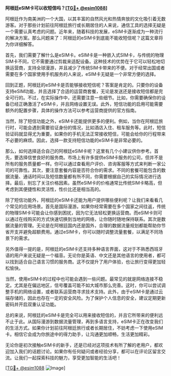 **阿根廷eSIM卡可以收短信吗？[[TG💪+ @esim1088](https://t.me/s/esim1088)]**

阿根廷作为南美洲的一个大国，以其丰富的自然风光和热情奔放的文化吸引着无数游客。对于那些计划前往阿根廷旅行或长期居住的人来说，通信工具的选择无疑是一个需要认真考虑的问题。近年来，随着科技的发展，eSIM卡逐渐成为一种流行的解决方案。那么问题来了：阿根廷的eSIM卡到底能不能收短信呢？这篇文章将为你详细解答。

首先，我们需要了解什么是eSIM卡。eSIM卡是一种嵌入式SIM卡，与传统的物理SIM卡不同，它不需要通过剪裁来适配设备。这种技术的优势在于它可以轻松地切换运营商，支持全球漫游，并且减少了传统SIM卡带来的不便。对于经常出国或者需要在多个国家使用手机服务的人来说，eSIM卡无疑是一个非常方便的选择。

回到正题，阿根廷的eSIM卡是否能够接收短信呢？答案是肯定的。只要你的设备支持eSIM功能，并且选择了合适的运营商套餐，无论是发送还是接收短信都是完全可行的。不过，在实际操作中，还需要注意一些细节。比如，你需要确保你的设备已经正确激活了eSIM卡，并且网络设置无误。此外，短信功能的启用可能需要额外的配置步骤，具体的操作方法可以参考运营商提供的官方指南。

当然，除了短信功能之外，eSIM卡还能提供更多的便利。例如，当你在阿根廷旅行时，可能会遇到需要验证身份的情况，比如酒店入住、租车服务等。此时，短信验证码就显得尤为重要。如果你的手机无法正常接收短信，可能会给你的行程带来不必要的麻烦。因此，选择一款支持短信功能的eSIM卡是非常必要的。

那么，如何选择适合自己的阿根廷eSIM卡呢？这里有几个小建议供你参考。首先，要选择信誉良好的服务商。市场上有许多提供eSIM卡服务的公司，但并不是所有的服务质量都一样。你可以通过查看用户评价、咨询客服等方式来判断一家公司的可靠性。其次，要注意套餐内容是否符合你的需求。不同的套餐可能包含的数据流量、通话时间以及短信数量都有所不同，你需要根据自己的实际情况进行选择。最后，别忘了关注价格因素。虽然eSIM卡的价格通常比传统SIM卡略高，但考虑到其便捷性和灵活性，性价比还是相当高的。

除了短信功能外，阿根廷的eSIM卡还能为用户提供哪些便利呢？让我们来看看几个常见的应用场景。首先是国际漫游。如果你经常需要在多个国家之间往返，传统的物理SIM卡可能会让你感到困扰，因为它无法轻松更换运营商。而eSIM卡则可以通过在线购买的方式快速切换到当地的网络，让你随时随地保持联系。其次是数据流量的管理。无论是在阿根廷国内还是国外，合理的数据流量规划都能帮助你节省开支并避免超额费用。通过eSIM卡，你可以随时调整流量套餐，以满足不同场景下的需求。

另外值得一提的是，阿根廷的eSIM卡还支持多种语言界面，这对于不熟悉西班牙语的用户来说无疑是一个福音。无论你是英语、中文还是其他语言的使用者，都可以找到适合自己语言习惯的服务商。这不仅提升了用户体验，也让旅行变得更加轻松愉快。

当然，使用eSIM卡的过程中也可能会遇到一些问题。最常见的就是网络连接不稳定。尤其是在偏远地区，信号覆盖可能不如大城市那么完善。这时，你可以尝试调整手机的网络设置，或者联系运营商寻求技术支持。此外，由于eSIM卡是通过云端存储的，因此也存在一定的安全风险。为了保护个人信息的安全，建议定期更新密码并开启双重认证功能。

总的来说，阿根廷的eSIM卡是完全可以用来接收短信的，并且它所带来的便利远不止于此。从国际漫游到数据流量管理，再到多语言支持，eSIM卡正在改变我们的生活方式。如果你计划前往阿根廷旅行或者长期居住，不妨考虑一下使用eSIM卡。相信它会成为你旅途中的得力助手，让沟通更加顺畅，生活更加精彩。

无论你是初次接触eSIM卡的新手，还是已经对这项技术有所了解的老用户，都欢迎加入我们的话题讨论。如果你有任何疑问或者经验分享，都可以在评论区留言交流。让我们一起探索科技的魅力，享受更加智能的生活吧！

[[TG💪+ @esim1088](https://t.me/s/esim1088) ![Image](https://i.postimg.cc/4NQfJmqS/Snipaste-2025-05-13-00-14-12.png)]